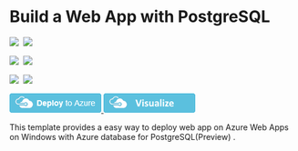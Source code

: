 # Build a Web App with PostgreSQL

<IMG SRC="https://azurequickstartsservice.blob.core.windows.net/badges/101-webapp-managed-postgresql/PublicLastTestDate.svg" />&nbsp;
<IMG SRC="https://azurequickstartsservice.blob.core.windows.net/badges/101-webapp-managed-postgresql/PublicDeployment.svg" />&nbsp;

<IMG SRC="https://azurequickstartsservice.blob.core.windows.net/badges/101-webapp-managed-postgresql/FairfaxLastTestDate.svg" />&nbsp;
<IMG SRC="https://azurequickstartsservice.blob.core.windows.net/badges/101-webapp-managed-postgresql/FairfaxDeployment.svg" />&nbsp;

<IMG SRC="https://azurequickstartsservice.blob.core.windows.net/badges/101-webapp-managed-postgresql/BestPracticeResult.svg" />&nbsp;
<IMG SRC="https://azurequickstartsservice.blob.core.windows.net/badges/101-webapp-managed-postgresql/CredScanResult.svg" />&nbsp;

<a href="https://portal.azure.com/#create/Microsoft.Template/uri/https%3A%2F%2Fraw.githubusercontent.com%2FAzure%2Fazure-quickstart-templates%2Fmaster%2F101-webapp-managed-postgresql%2Fazuredeploy.json" target="_blank">
  <img src="https://raw.githubusercontent.com/Azure/azure-quickstart-templates/master/1-CONTRIBUTION-GUIDE/images/deploytoazure.png"/>
</a>
<a href="http://armviz.io/#/?load=https%3A%2F%2Fraw.githubusercontent.com%2FAzure%2Fazure-quickstart-templates%2Fmaster%2F101-webapp-managed-postgresql%2Fazuredeploy.json" target="_blank">
  <img src="https://raw.githubusercontent.com/Azure/azure-quickstart-templates/master/1-CONTRIBUTION-GUIDE/images/visualizebutton.png"/>
</a>

This template provides a easy way to deploy web app on Azure Web Apps on Windows with Azure database for PostgreSQL(Preview) .

